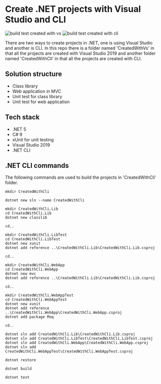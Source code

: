 # Create .NET projects with Visual Studio and CLI

![build test created with vs](https://github.com/Arnab-Developer/dotnet-cli/workflows/build%20test%20created%20with%20vs/badge.svg)
![build test created with cli](https://github.com/Arnab-Developer/dotnet-cli/workflows/build%20test%20created%20with%20cli/badge.svg)

There are two ways to create projects in .NET, one is using Visual Studio and another is CLI. In this repo there is a folder named 'CreatedWithVs' in that all the projects are created with Visual Studio 2019 and another folder named 'CreatedWithCli' in that all the projects are created with CLI.

## Solution structure

* Class library
* Web application in MVC
* Unit test for class library
* Unit test for web application

## Tech stack

* .NET 5
* C# 9
* xUnit for unit testing
* Visual Studio 2019
* .NET CLI

## .NET CLI commands

The following commands are used to build the projects in 'CreatedWithCli' folder.

```
mkdir CreatedWithCli

dotnet new sln --name CreatedWithCli

mkdir CreatedWithCli.Lib
cd CreatedWithCli.Lib
dotnet new classlib

cd..

mkdir CreatedWithCli.LibTest
cd CreatedWithCli.LibTest
dotnet new xunit
dotnet add reference ..\CreatedWithCli.Lib\CreatedWithCli.Lib.csproj

cd..

mkdir CreatedWithCli.WebApp
cd CreatedWithCli.WebApp
dotnet new mvc
dotnet add reference ..\CreatedWithCli.Lib\CreatedWithCli.Lib.csproj

cd..

mkdir CreatedWithCli.WebAppTest
cd CreatedWithCli.WebAppTest
dotnet new xunit
dotnet add reference ..\CreatedWithCli.WebApp\CreatedWithCli.WebApp.csproj
dotnet add package Moq

cd..

dotnet sln add CreatedWithCli.Lib\CreatedWithCli.Lib.csproj
dotnet sln add CreatedWithCli.LibTest\CreatedWithCli.LibTest.csproj
dotnet sln add CreatedWithCli.WebApp\CreatedWithCli.WebApp.csproj
dotnet sln add CreatedWithCli.WebAppTest\CreatedWithCli.WebAppTest.csproj

dotnet restore

dotnet build

dotnet test
```

